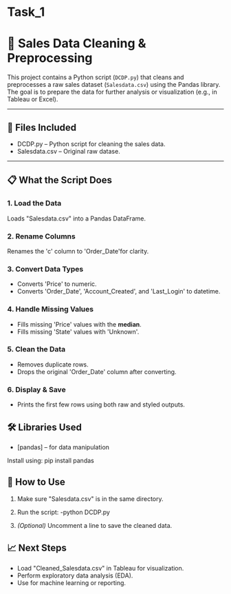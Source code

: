 # Task_1
# 🧼 Sales Data Cleaning & Preprocessing
This project contains a Python script (`DCDP.py`) that cleans and preprocesses a raw sales dataset (`Salesdata.csv`) using the Pandas library. The goal is to prepare the data for further analysis or visualization (e.g., in Tableau or Excel).

---

## 📂 Files Included
- DCDP.py – Python script for cleaning the sales data.
- Salesdata.csv – Original raw datase.
---
## 📋 What the Script Does
### 1. Load the Data
Loads "Salesdata.csv" into a Pandas DataFrame.
### 2. Rename Columns
Renames the 'c' column to 'Order_Date'for clarity.
### 3. Convert Data Types
- Converts 'Price' to numeric.
- Converts 'Order_Date', 'Account_Created', and 'Last_Login' to datetime.
### 4. Handle Missing Values
- Fills missing 'Price' values with the **median**.
- Fills missing 'State' values with 'Unknown'.
### 5. Clean the Data
- Removes duplicate rows.
- Drops the original 'Order_Date' column after converting.
### 6. Display & Save
- Prints the first few rows using both raw and styled outputs.

## 🛠 Libraries Used
- [pandas] – for data manipulation

Install using:
pip install pandas

## 🚀 How to Use
1. Make sure "Salesdata.csv" is in the same directory.

2. Run the script:
-python DCDP.py

3. *(Optional)* Uncomment a line to save the cleaned data.

## 📈 Next Steps
- Load "Cleaned_Salesdata.csv" in Tableau for visualization.
- Perform exploratory data analysis (EDA).
- Use for machine learning or reporting.




